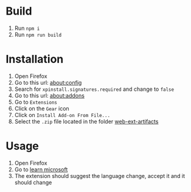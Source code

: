 # Build

1. Run `npm i`
2. Run `npm run build`

# Installation

1. Open Firefox
2. Go to this url: [about:config](about:config)
3. Search for `xpinstall.signatures.required` and change to `false`
4. Go to this url: [about:addons](about:addons)
5. Go to `Extensions`
6. Click on the `Gear` icon
7. Click on `Install Add-on From File...`
8. Select the `.zip` file located in the folder [web-ext-artifacts](/web-ext-artifacts)

# Usage

1. Open Firefox
2. Go to [learn microsoft](https://learn.microsoft.com/en-us/)
3. The extension should suggest the language change, accept it and it should change